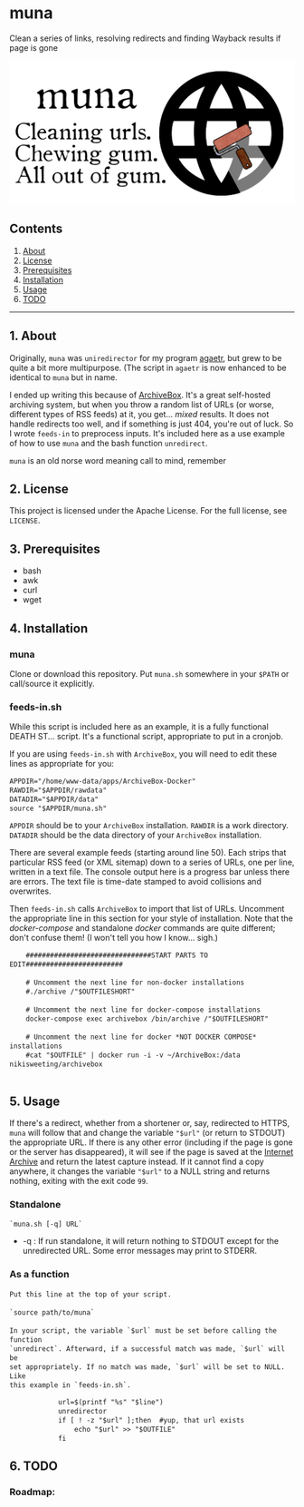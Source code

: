 # muna

Clean a series of links, resolving redirects and finding Wayback results if page is gone

![muna logo](https://raw.githubusercontent.com/uriel1998/muna/master/muna-open-graph.png "logo")

## Contents
 1. [About](#1-about)
 2. [License](#2-license)
 3. [Prerequisites](#3-prerequisites)
 4. [Installation](#4-installation)
 5. [Usage](#5-usage)
 6. [TODO](#6-todo)

***

## 1. About

Originally, `muna` was `uniredirector` for my program [agaetr](https://github.com/uriel1998/agaetr),
but grew to be quite a bit more multipurpose.  (The script in `agaetr` is now 
enhanced to be identical to `muna` but in name.

I ended up writing this because of [ArchiveBox](https://github.com/pirate/ArchiveBox). It's 
a great self-hosted archiving system, but when you throw a random list of URLs
(or worse, different types of RSS feeds) at it, you get... *mixed* results. It 
does not handle redirects too well, and if something is just 404, you're out of 
luck.  So I wrote `feeds-in` to preprocess inputs. It's included here as a 
use example of how to use `muna` and the bash function `unredirect`.

`muna` is an old norse word meaning call to mind, remember

## 2. License

This project is licensed under the Apache License. For the full license, see `LICENSE`.

## 3. Prerequisites

* bash
* awk
* curl 
* wget


## 4. Installation


### muna

Clone or download this repository. Put `muna.sh` somewhere in your `$PATH` or 
call/source it explicitly.  

### feeds-in.sh

While this script is included here as an example, it is a fully functional 
DEATH ST... script. It's a functional script, appropriate to put in a cronjob.

If you are using `feeds-in.sh` with `ArchiveBox`, you will need to edit 
these lines as appropriate for you:

```
APPDIR="/home/www-data/apps/ArchiveBox-Docker"
RAWDIR="$APPDIR/rawdata"
DATADIR="$APPDIR/data"
source "$APPDIR/muna.sh"

```

`APPDIR` should be to your `ArchiveBox` installation. `RAWDIR` is a work 
directory. `DATADIR` should be the data directory of your `ArchiveBox` 
installation.

There are several example feeds (starting around line 50). Each strips that 
particular RSS feed (or XML sitemap) down to a series of URLs, one per line, 
written in a text file.  The console output here is a progress bar unless 
there are errors. The text file is time-date stamped to avoid collisions and 
overwrites.

Then `feeds-in.sh` calls `ArchiveBox` to import that list of URLs. Uncomment 
the appropriate line in this section for your style of installation. Note that 
the *docker-compose* and standalone *docker* commands are quite different; 
don't confuse them!  (I won't tell you how I know... sigh.)

```
    ###############################START PARTS TO EDIT########################

    # Uncomment the next line for non-docker installations
    #./archive /"$OUTFILESHORT"    

    # Uncomment the next line for docker-compose installations   
    docker-compose exec archivebox /bin/archive /"$OUTFILESHORT"
    
    # Uncomment the next line for docker *NOT DOCKER COMPOSE* installations
    #cat "$OUTFILE" | docker run -i -v ~/ArchiveBox:/data nikisweeting/archivebox
    
```

## 5. Usage

If there's a redirect, whether from a shortener or, say, redirected to HTTPS, 
`muna` will follow that and change the variable `"$url"` (or return to STDOUT) 
the appropriate URL. If there is any other error (including if the page is gone or 
the server has disappeared), it will see if the page is saved at the [Internet Archive](https://archive.org) 
and return the latest capture instead.  If it cannot find a copy anywhere, it 
changes the variable `"$url"` to a NULL string and returns nothing, 
exiting with the exit code `99`.

### Standalone

    `muna.sh [-q] URL`

 * -q : If run standalone, it will return nothing to STDOUT except for the unredirected URL. Some error messages may print to STDERR.

### As a function

    Put this line at the top of your script.

    `source path/to/muna`
    
    In your script, the variable `$url` must be set before calling the function 
    `unredirect`. Afterward, if a successful match was made, `$url` will be 
    set appropriately. If no match was made, `$url` will be set to NULL. Like
    this example in `feeds-in.sh`.
    
```
            url=$(printf "%s" "$line")
            unredirector 
            if [ ! -z "$url" ];then  #yup, that url exists
                echo "$url" >> "$OUTFILE"
            fi     
```

## 6. TODO


### Roadmap:

